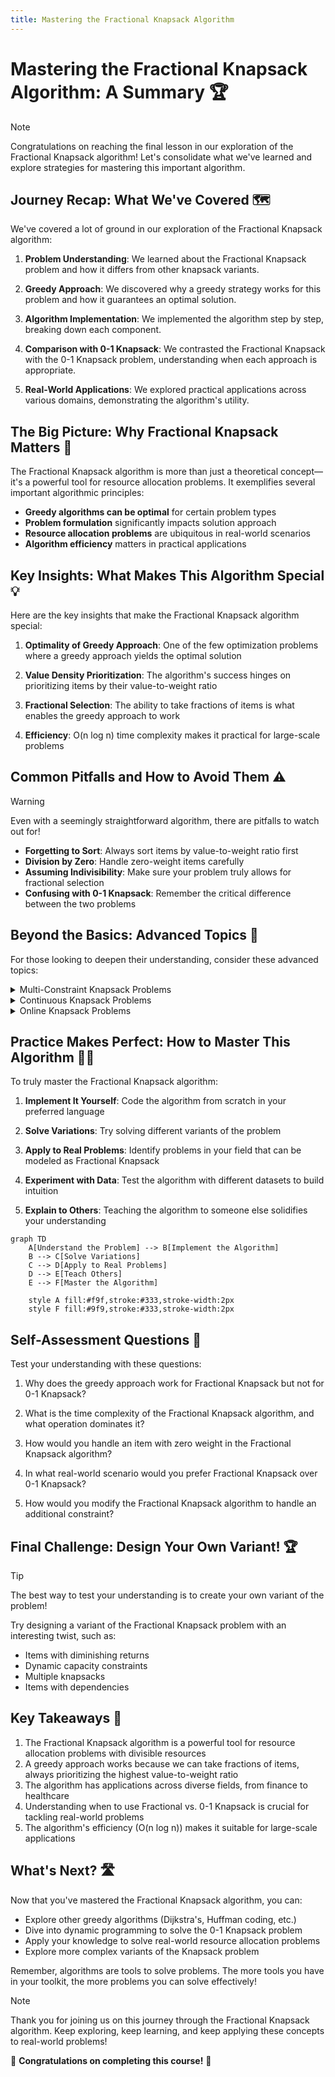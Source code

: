 ```yaml
---
title: Mastering the Fractional Knapsack Algorithm
---
```


# Mastering the Fractional Knapsack Algorithm: A Summary 🏆

> [!NOTE]
> Congratulations on reaching the final lesson in our exploration of the Fractional Knapsack algorithm! Let's consolidate what we've learned and explore strategies for mastering this important algorithm.

## Journey Recap: What We've Covered 🗺️

We've covered a lot of ground in our exploration of the Fractional Knapsack algorithm:

1. **Problem Understanding**: We learned about the Fractional Knapsack problem and how it differs from other knapsack variants.

2. **Greedy Approach**: We discovered why a greedy strategy works for this problem and how it guarantees an optimal solution.

3. **Algorithm Implementation**: We implemented the algorithm step by step, breaking down each component.

4. **Comparison with 0-1 Knapsack**: We contrasted the Fractional Knapsack with the 0-1 Knapsack problem, understanding when each approach is appropriate.

5. **Real-World Applications**: We explored practical applications across various domains, demonstrating the algorithm's utility.

## The Big Picture: Why Fractional Knapsack Matters 🔭

The Fractional Knapsack algorithm is more than just a theoretical concept—it's a powerful tool for resource allocation problems. It exemplifies several important algorithmic principles:

- **Greedy algorithms can be optimal** for certain problem types
- **Problem formulation** significantly impacts solution approach
- **Resource allocation problems** are ubiquitous in real-world scenarios
- **Algorithm efficiency** matters in practical applications

## Key Insights: What Makes This Algorithm Special 💡

Here are the key insights that make the Fractional Knapsack algorithm special:

1. **Optimality of Greedy Approach**: One of the few optimization problems where a greedy approach yields the optimal solution

2. **Value Density Prioritization**: The algorithm's success hinges on prioritizing items by their value-to-weight ratio

3. **Fractional Selection**: The ability to take fractions of items is what enables the greedy approach to work

4. **Efficiency**: O(n log n) time complexity makes it practical for large-scale problems

## Common Pitfalls and How to Avoid Them ⚠️

> [!WARNING]
> Even with a seemingly straightforward algorithm, there are pitfalls to watch out for!

- **Forgetting to Sort**: Always sort items by value-to-weight ratio first
- **Division by Zero**: Handle zero-weight items carefully
- **Assuming Indivisibility**: Make sure your problem truly allows for fractional selection
- **Confusing with 0-1 Knapsack**: Remember the critical difference between the two problems

## Beyond the Basics: Advanced Topics 🚀

For those looking to deepen their understanding, consider these advanced topics:

<details>
<summary>Multi-Constraint Knapsack Problems</summary>

Real-world problems often involve multiple constraints (weight, volume, time, etc.). Extending the Fractional Knapsack algorithm to handle multiple constraints is an interesting challenge.

```javascript
// Multi-constraint example pseudocode
function multiConstraintFractionalKnapsack(weights, volumes, values, weightCapacity, volumeCapacity) {
  // Calculate value-to-resource ratios and sort accordingly
  // Take items greedily while respecting both constraints
}
```
</details>

<details>
<summary>Continuous Knapsack Problems</summary>

In some versions, both the items and the knapsack capacity are represented as continuous functions rather than discrete values, requiring calculus-based approaches.
</details>

<details>
<summary>Online Knapsack Problems</summary>

In these variants, items arrive one by one, and decisions must be made immediately without knowledge of future items, requiring probabilistic approaches.
</details>

## Practice Makes Perfect: How to Master This Algorithm 🏋️‍♂️

To truly master the Fractional Knapsack algorithm:

1. **Implement It Yourself**: Code the algorithm from scratch in your preferred language

2. **Solve Variations**: Try solving different variants of the problem

3. **Apply to Real Problems**: Identify problems in your field that can be modeled as Fractional Knapsack

4. **Experiment with Data**: Test the algorithm with different datasets to build intuition

5. **Explain to Others**: Teaching the algorithm to someone else solidifies your understanding

```mermaid
graph TD
    A[Understand the Problem] --> B[Implement the Algorithm]
    B --> C[Solve Variations]
    C --> D[Apply to Real Problems]
    D --> E[Teach Others]
    E --> F[Master the Algorithm]
    
    style A fill:#f9f,stroke:#333,stroke-width:2px
    style F fill:#9f9,stroke:#333,stroke-width:2px
```

## Self-Assessment Questions 🤔

Test your understanding with these questions:

1. Why does the greedy approach work for Fractional Knapsack but not for 0-1 Knapsack?

2. What is the time complexity of the Fractional Knapsack algorithm, and what operation dominates it?

3. How would you handle an item with zero weight in the Fractional Knapsack algorithm?

4. In what real-world scenario would you prefer Fractional Knapsack over 0-1 Knapsack?

5. How would you modify the Fractional Knapsack algorithm to handle an additional constraint?

## Final Challenge: Design Your Own Variant! 🏆

> [!TIP]
> The best way to test your understanding is to create your own variant of the problem!

Try designing a variant of the Fractional Knapsack problem with an interesting twist, such as:
- Items with diminishing returns
- Dynamic capacity constraints
- Multiple knapsacks
- Items with dependencies

## Key Takeaways 🔑

1. The Fractional Knapsack algorithm is a powerful tool for resource allocation problems with divisible resources
2. A greedy approach works because we can take fractions of items, always prioritizing the highest value-to-weight ratio
3. The algorithm has applications across diverse fields, from finance to healthcare
4. Understanding when to use Fractional vs. 0-1 Knapsack is crucial for tackling real-world problems
5. The algorithm's efficiency (O(n log n)) makes it suitable for large-scale applications

## What's Next? 🛣️

Now that you've mastered the Fractional Knapsack algorithm, you can:

- Explore other greedy algorithms (Dijkstra's, Huffman coding, etc.)
- Dive into dynamic programming to solve the 0-1 Knapsack problem
- Apply your knowledge to solve real-world resource allocation problems
- Explore more complex variants of the Knapsack problem

Remember, algorithms are tools to solve problems. The more tools you have in your toolkit, the more problems you can solve effectively!

> [!NOTE]
> Thank you for joining us on this journey through the Fractional Knapsack algorithm. Keep exploring, keep learning, and keep applying these concepts to real-world problems!

🎉 **Congratulations on completing this course!** 🎉 